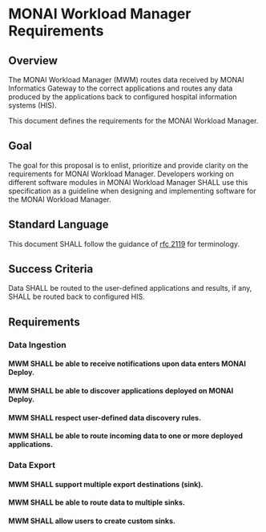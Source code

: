 # MONAI Workload Manager Requirements

## Overview

The MONAI Workload Manager (MWM) routes data received by MONAI Informatics Gateway to the correct applications and routes any data produced by the applications back to configured hospital information systems (HIS).  

This document defines the requirements for the MONAI Workload Manager.

## Goal
The goal for this proposal is to enlist, prioritize and provide clarity on the requirements for MONAI Workload Manager. Developers working on different software modules in MONAI Workload Manager SHALL use this specification as a guideline when designing and implementing software for the MONAI Workload Manager.

## Standard Language
This document SHALL follow the guidance of [rfc
2119](https://datatracker.ietf.org/doc/html/rfc2119) for terminology.

## Success Criteria
Data SHALL be routed to the user-defined applications and results, if any, SHALL be routed back to configured HIS.


## Requirements

### Data Ingestion

#### MWM SHALL be able to receive notifications upon data enters MONAI Deploy.

#### MWM SHALL be able to discover applications deployed on MONAI Deploy.

#### MWM SHALL respect user-defined data discovery rules.

#### MWM SHALL be able to route incoming data to one or more deployed applications.


### Data Export

#### MWM SHALL support multiple export destinations (sink).

#### MWM SHALL be able to route data to multiple sinks.

#### MWM SHALL allow users to create custom sinks.

